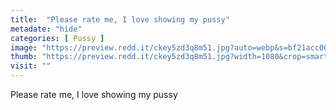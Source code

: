 ```yaml
---
title:  "Please rate me, I love showing my pussy"
metadate: "hide"
categories: [ Pussy ]
image: "https://preview.redd.it/ckey5zd3q8m51.jpg?auto=webp&s=bf21acc00817b69210378b291d6361d0c229f225"
thumb: "https://preview.redd.it/ckey5zd3q8m51.jpg?width=1080&crop=smart&auto=webp&s=d24cb945f657431e8039cbce4ac83a59cf5416f0"
visit: ""
---
```

Please rate me, I love showing my pussy
